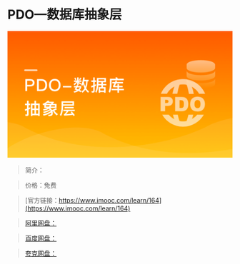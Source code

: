 # PDO—数据库抽象层

![img](../../assets/5fe442df00012a5705400304.jpg)

> 简介：

> 价格：免费

> [官方链接：https://www.imooc.com/learn/164](https://www.imooc.com/learn/164)

> [阿里网盘：]()

> [百度网盘：]()

> [夸克网盘：]()
